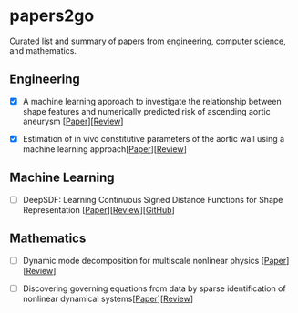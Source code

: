 # papers2go
Curated list and summary of papers from engineering, computer science, and mathematics.

## Engineering
- [x] A machine learning approach to investigate the relationship between shape
features and numerically predicted risk of ascending aortic aneurysm [[Paper](https://www.ncbi.nlm.nih.gov/pmc/articles/PMC5630492/)][[Review](https://github.com/matsumotosan/papers2go/blob/master/eng/ml-asaa-risk-sun.md)]

- [x] Estimation of in vivo constitutive parameters of the aortic wall using a machine learning approach[[Paper](https://www.sciencedirect.com/science/article/pii/S0045782518306297)][[Review](https://github.com/matsumotosan/papers2go/blob/master/eng/ml-param-est-sun.md)]

## Machine Learning
- [ ] DeepSDF: Learning Continuous Signed Distance Functions for Shape Representation [[Paper](https://arxiv.org/pdf/1901.05103.pdf)][[Review](https://github.com/matsumotosan/papers2go/blob/master/ml/deepsdf.md)][[GitHub](https://github.com/facebookresearch/DeepSDF)]

## Mathematics
- [ ] Dynamic mode decomposition for multiscale nonlinear physics [[Paper](https://arxiv.org/pdf/1903.12480.pdf)][[Review]()]

- [ ] Discovering governing equations from data by sparse identification of nonlinear dynamical systems[[Paper](https://www.pnas.org/content/pnas/113/15/3932.full.pdf)][[Review]()]
